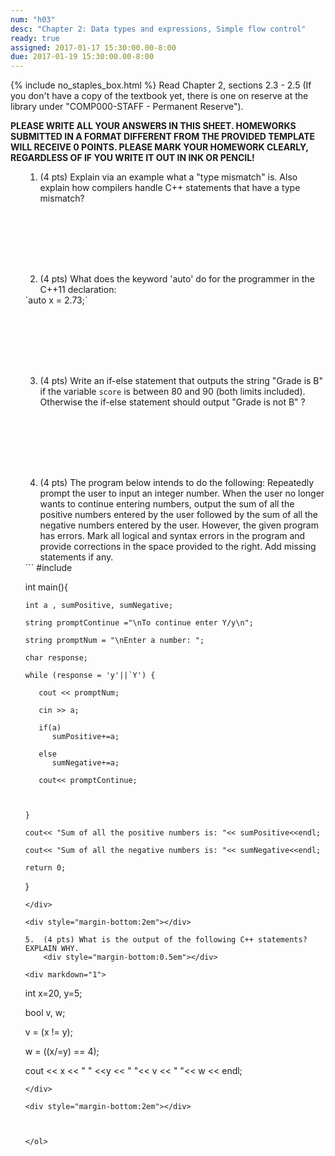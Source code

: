 ```yaml
---
num: "h03"
desc: "Chapter 2: Data types and expressions, Simple flow control"
ready: true
assigned: 2017-01-17 15:30:00.00-8:00
due: 2017-01-19 15:30:00.00-8:00
---
```

{% include no_staples_box.html %}
Read Chapter 2, sections 2.3 - 2.5 (If you don't have a copy of the textbook yet, there is one on reserve at the library under "COMP000-STAFF - Permanent Reserve").

<b>PLEASE WRITE ALL YOUR ANSWERS IN THIS SHEET. HOMEWORKS SUBMITTED IN A FORMAT DIFFERENT FROM THE PROVIDED TEMPLATE WILL RECEIVE 0 POINTS. PLEASE MARK YOUR HOMEWORK CLEARLY, REGARDLESS OF IF YOU WRITE IT OUT IN INK OR PENCIL!</b>

<ol markdown="1">

1.	(4 pts) Explain via an example what a "type mismatch" is. Also explain how compilers handle C++ statements that have a type mismatch?

  <div style="margin-bottom:8em"></div>

2.	(4 pts) What does the keyword 'auto' do for the programmer in the C++11 declaration: 
<div markdown="1"> 
  `auto x = 2.73;`
</div>
<div style="margin-bottom:8em"></div>

3. (4 pts) Write an if-else statement that outputs the string "Grade is B" if the variable `score` is between 80 and 90 (both limits included). Otherwise the if-else statement should output "Grade is not B" ?
<div style="margin-bottom:8em"></div>
 
<div class="pagebreak"></div>
<div style="margin-bottom:4em"></div>

4.	(4 pts) The program below intends to do the following: Repeatedly prompt the user to input an integer number. When the user no longer wants to continue entering numbers, output the sum of all the positive numbers entered by the user followed by the sum of all the negative numbers entered by the user. However, the given program has errors. Mark all logical and syntax errors in the program and provide corrections in the space provided to the right. Add missing statements if any.

<div markdown="1">
```
#include <iostream>

int main(){

    int a , sumPositive, sumNegative;

    string promptContinue ="\nTo continue enter Y/y\n";

    string promptNum = "\nEnter a number: ";

    char response;

    while (response = 'y'||`Y') {

       cout << promptNum;

       cin >> a;

       if(a) 
          sumPositive+=a; 

       else
          sumNegative+=a;

       cout<< promptContinue;

       

    } 

    cout<< "Sum of all the positive numbers is: "<< sumPositive<<endl;

    cout<< "Sum of all the negative numbers is: "<< sumNegative<<endl;

    return 0; 
}
```
</div>

<div style="margin-bottom:2em"></div>

5.	(4 pts) What is the output of the following C++ statements? EXPLAIN WHY.
    <div style="margin-bottom:0.5em"></div>

<div markdown="1">

```
int x=20, y=5;

bool v, w;

v = (x != y);

w = ((x/=y) == 4);

cout << x << " " <<y << " "<< v << " "<< w << endl;

```
</div>

<div style="margin-bottom:2em"></div>
  


</ol>
